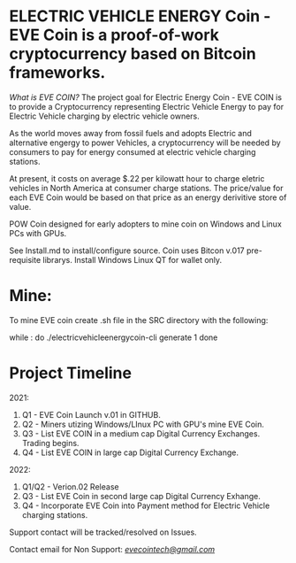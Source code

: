 # ELECTRIC VEHICLE ENERGY Coin - EVE Coin is a proof-of-work cryptocurrency based on Bitcoin frameworks.  

*What is EVE COIN?*
The project goal for Electric Energy Coin - EVE COIN is to provide a Cryptocurrency representing Electric Vehicle Energy to pay for Electric Vehicle charging by electric vehicle owners. 

As the world moves away from fossil fuels and adopts Electric and alternative engergy to power Vehicles, a cryptocurrency will be needed by consumers to pay for energy consumed at electric vehicle charging stations.

At present, it costs on average $.22 per kilowatt hour to charge eletric vehicles in North America at consumer charge stations. The price/value for each EVE Coin would be based on that price as an energy derivitive store of value. 

POW Coin designed for early adopters to mine coin on Windows and Linux PCs with GPUs.

See Install.md to install/configure source. Coin uses Bitcon v.017 pre-requisite librarys.
Install Windows Linux QT for wallet only.

# Mine: 
To mine EVE coin create .sh file in the SRC directory with the following:

while :
do
./electricvehicleenergycoin-cli generate 1
done


# Project Timeline

2021:
1. Q1 - EVE Coin Launch v.01 in GITHUB.
2. Q2 - Miners utizing Windows/LInux PC with GPU's mine EVE Coin.
3. Q3 - List EVE COIN in a medium cap Digital Currency Exchanges. Trading begins. 
4. Q4 - List EVE COIN in large cap Digital Currency Exchange. 

2022: 
1. Q1/Q2 - Verion.02 Release
2. Q3 - List EVE Coin in second large cap Digital Currency Exhange.
3. Q4 - Incorporate EVE Coin into Payment method for Electric Vehicle charging stations.

Support contact will be tracked/resolved on Issues.

Contact email for Non Support: *evecointech@gmail.com*
